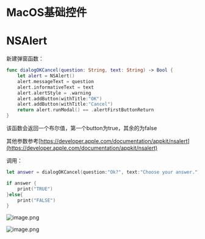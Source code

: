 # MacOS基础控件

# NSAlert

新建弹窗函数：
```swift
func dialogOKCancel(question: String, text: String) -> Bool {
	let alert = NSAlert()
	alert.messageText = question
	alert.informativeText = text
	alert.alertStyle = .warning
	alert.addButton(withTitle:"OK")
	alert.addButton(withTitle:"Cancel")
	return alert.runModal() == .alertFirstButtonReturn
}
```
该函数会返回一个布尔值，第一个button为true，其余的为false

其他参数参考[https://developer.apple.com/documentation/appkit/nsalert](https://developer.apple.com/documentation/appkit/nsalert)

调用：
```swift
let answer = dialogOKCancel(question:"Ok?", text:"Choose your answer.")

if answer {
	print("TRUE")
}else{
	print("FALSE")
}
```

![image.png](https://cdn.nlark.com/yuque/0/2020/png/736116/1583401151216-5584cd6e-7820-4e47-9f42-fadc50e68184.png#align=left&display=inline&height=151&name=image.png&originHeight=302&originWidth=840&size=37019&status=done&style=none&width=420)

![image.png](https://cdn.nlark.com/yuque/0/2020/png/736116/1583401179565-ed4f9469-51bf-4a7c-862e-ec0cedbbebfe.png#align=left&display=inline&height=59&name=image.png&originHeight=118&originWidth=380&size=6534&status=done&style=none&width=190)






